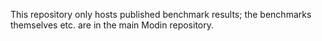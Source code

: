 This repository only hosts published benchmark results; the benchmarks themselves etc. are in the main Modin repository.
